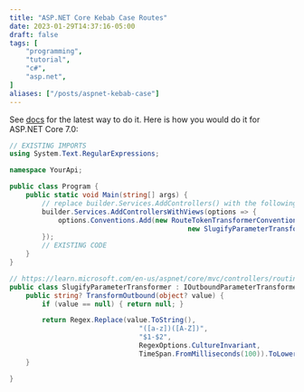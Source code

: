 ```yaml
---
title: "ASP.NET Core Kebab Case Routes"
date: 2023-01-29T14:37:16-05:00
draft: false
tags: [
    "programming",
    "tutorial",
    "c#",
    "asp.net",
]
aliases: ["/posts/aspnet-kebab-case"]
---
```


See [docs](https://learn.microsoft.com/en-us/aspnet/core/mvc/controllers/routing#use-a-parameter-transformer-to-customize-token-replacement) for the latest way to do it. Here is how you would do it for ASP.NET Core 7.0:

```c#
// EXISTING IMPORTS
using System.Text.RegularExpressions;

namespace YourApi;

public class Program {
    public static void Main(string[] args) {
        // replace builder.Services.AddControllers() with the following
        builder.Services.AddControllersWithViews(options => {
            options.Conventions.Add(new RouteTokenTransformerConvention(
                                            new SlugifyParameterTransformer()));
        });
        // EXISTING CODE
    }
}

// https://learn.microsoft.com/en-us/aspnet/core/mvc/controllers/routing#use-a-parameter-transformer-to-customize-token-replacement
public class SlugifyParameterTransformer : IOutboundParameterTransformer {
    public string? TransformOutbound(object? value) {
        if (value == null) { return null; }

        return Regex.Replace(value.ToString(),
                                "([a-z])([A-Z])",
                                "$1-$2",
                                RegexOptions.CultureInvariant,
                                TimeSpan.FromMilliseconds(100)).ToLowerInvariant();
    }

}
```
